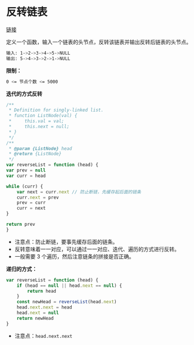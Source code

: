 # 反转链表

[链接](https://leetcode-cn.com/problems/fan-zhuan-lian-biao-lcof/)

定义一个函数，输入一个链表的头节点，反转该链表并输出反转后链表的头节点。

```bash
输入: 1->2->3->4->5->NULL
输出: 5->4->3->2->1->NULL
```

**限制：**

```bash
0 <= 节点个数 <= 5000
```

**迭代的方式反转**

```js
/**
 * Definition for singly-linked list.
 * function ListNode(val) {
 *     this.val = val;
 *     this.next = null;
 * }
 */
/**
 * @param {ListNode} head
 * @return {ListNode}
 */
var reverseList = function (head) {
var prev = null
var curr = head

while (curr) {
    var next = curr.next // 防止断链，先缓存起后面的链条
    curr.next = prev
    prev = curr
    curr = next
}

return prev
}
```

- 注意点：防止断链，要事先缓存后面的链条。
- 反转意味着一一对应，可以通过一一对应、迭代、遍历的方式进行反转。
- 一般需要 3 个遍历，然后注意链条的拼接是否正确。

**递归的方式：**

```javascript
var reverseList = function (head) {
    if (head == null || head.next == null) {
        return head
    }
    const newHead = reverseList(head.next)
    head.next.next = head
    head.next = null
    return newHead
}
```

- 注意点：`head.next.next`
